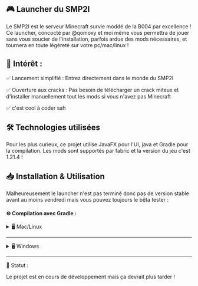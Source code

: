 ## 🎮 Launcher du SMP2I
Le SMP2I est le serveur Minecraft survie moddé de la B004 par excellence ! Ce launcher, concocté par @qomoxy et moi même vous permettra de jouer sans vous soucier de l'installation, parfois ardue des mods nécessaires, et tournera en toute légèreté sur votre pc/mac/linux !

## 🚀 Intérêt :
✅ Lancement simplifié : Entrez directement dans le monde du SMP2I

✅ Ouverture aux cracks : Pas besoin de télécharger un crack miteux et d'installer manuellement tout les mods si vous n'avez pas Minecraft

✅ c'est cool à coder sah

## 🛠️ Technologies utilisées
Pour les plus curieux, ce projet utilise JavaFX pour l'UI, java et Gradle pour la compilation. Les mods sont supportés par fabric et la version du jeu c'est 1.21.4 !

## 📥 Installation & Utilisation
Malheureusement le launcher n'est pas terminé donc pas de version stable avant au moins vendredi mais vous pouvez toujours le bêta tester :

#### ⚙️ Compilation avec Gradle :

<details>
<summary>🖥️ Mac/Linux</summary>

1. Cloner le dépôt 
`git clone https://github.com/aweirdwhale/smp2i.git`
`cd smp2i`

2. Donner les permissions d'exécution à Gradle (si nécessaire) :

`chmod +x gradlew`


3. Compiler et générer le JAR :

`./gradlew build`


4. Lancer l’application :

`java -jar build/libs/smp2i.jar`



</details>

---

<details>
  <summary>🖥️ Windows</summary>

1. Cloner le dépôt

`git clone` `https://github.com/aweirdwhale/smp2i.git
cd smp2i`


2. Compiler et générer le JAR

`.\gradlew.bat build`


3. Lancer l’application

`java -jar build\libs\smp2i.jar`



</details>

---


📌 Statut :

Le projet est en cours de développement mais ça devrait plus tarder !

